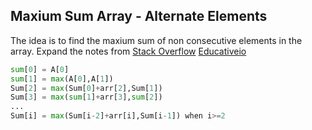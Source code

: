  ## Maxium Sum Array - Alternate Elements

  The idea is to find the maxium sum of non consecutive elements in the array. 
  Expand the notes from
  [Stack Overflow](https://stackoverflow.com/questions/4487438/maximum-sum-of-non-consecutive-elements)
  [Educativeio](https://www.educative.io/collection/page/5642554087309312/5679846214598656/140002)

  ```python
  sum[0] = A[0]
  sum[1] = max(A[0],A[1])
  Sum[2] = max(Sum[0]+arr[2],Sum[1])
  Sum[3] = max(sum[1]+arr[3],sum[2])
  ...
  Sum[i] = max(Sum[i-2]+arr[i],Sum[i-1]) when i>=2
  ```

